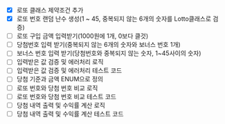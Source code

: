 
- [x] 로또 클래스 제약조건 추가
- [x] 로또 번호 랜덤 난수 생성(1 ~ 45, 중복되지 않는 6개의 숫자를 Lotto클래스로 검증)
- [ ] 로또 구입 금액 입력받기(1000원에 1개, 0보다 클것)
- [ ] 당첨번호 입력 받기(중복되지 않는 6개의 숫자와 보너스 번호 1개)
- [ ] 보너스 번호 입력 받기(당첨번호와 중복되지 않는 숫자, 1~45사이의 숫자)
- [ ] 입력받은 값 검증 및 에러처리 로직
- [ ] 입력받은 값 검증 및 에러처리 테스트 코드
- [ ] 당첨 기준과 금액 ENUM으로 정의
- [ ] 로또 번호와 당첨 번호 비교 로직
- [ ] 로또 번호와 당첨 번호 비교 테스트 코드
- [ ] 당첨 내역 출력 및 수익률 계산 로직
- [ ] 당첨 내역 출력 및 수익률 계산 테스트 코드
